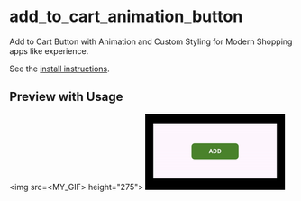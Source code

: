 # add_to_cart_animation_button

Add to Cart Button with Animation and Custom Styling for Modern Shopping apps like experience.

See the [install instructions](https://www.google.com).

## Preview with Usage

<img src=<MY_GIF>  height="275">
![Basic Button](https://github.com/adiptdevtomar/add_to_cart_animated_button/blob/master/readme_resources/basic_button.gif)